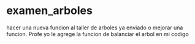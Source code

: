 # examen_arboles
hacer una nueva funcion al taller de arboles ya enviado o mejorar una funcion. Profe yo le agrege la funcion de balanciar el arbol en mi codigo 
